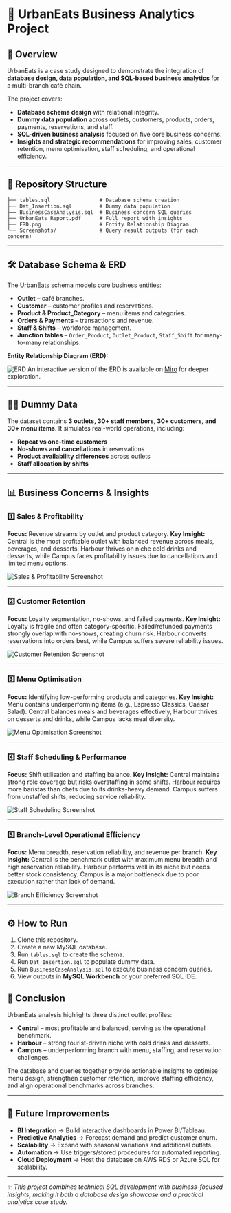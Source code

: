 # 🍴 UrbanEats Business Analytics Project

## 📌 Overview

UrbanEats is a case study designed to demonstrate the integration of **database design, data population, and SQL-based business analytics** for a multi-branch café chain.

The project covers:

* **Database schema design** with relational integrity.
* **Dummy data population** across outlets, customers, products, orders, payments, reservations, and staff.
* **SQL-driven business analysis** focused on five core business concerns.
* **Insights and strategic recommendations** for improving sales, customer retention, menu optimisation, staff scheduling, and operational efficiency.

---

## 📂 Repository Structure

```
├── tables.sql                # Database schema creation  
├── Dat_Insertion.sql         # Dummy data population  
├── BusinessCaseAnalysis.sql  # Business concern SQL queries  
├── UrbanEats_Report.pdf      # Full report with insights  
├── ERD.png                   # Entity Relationship Diagram  
└── Screenshots/              # Query result outputs (for each concern)  
```

---

## 🛠️ Database Schema & ERD

The UrbanEats schema models core business entities:

* **Outlet** – café branches.
* **Customer** – customer profiles and reservations.
* **Product & Product\_Category** – menu items and categories.
* **Orders & Payments** – transactions and revenue.
* **Staff & Shifts** – workforce management.
* **Junction tables** – `Order_Product`, `Outlet_Product`, `Staff_Shift` for many-to-many relationships.

**Entity Relationship Diagram (ERD):**

![ERD](ERD.png) 
An interactive version of the ERD is available on [Miro](https://miro.com/app/board/uXjVJG44XM0=/?share_link_id=596986380337) for deeper exploration.


---

## 🧑‍💻 Dummy Data

The dataset contains **3 outlets, 30+ staff members, 30+ customers, and 30+ menu items**. It simulates real-world operations, including:

* **Repeat vs one-time customers**
* **No-shows and cancellations** in reservations
* **Product availability differences** across outlets
* **Staff allocation by shifts**

---

## 📊 Business Concerns & Insights

### 1️⃣ Sales & Profitability

**Focus:** Revenue streams by outlet and product category.
**Key Insight:** Central is the most profitable outlet with balanced revenue across meals, beverages, and desserts. Harbour thrives on niche cold drinks and desserts, while Campus faces profitability issues due to cancellations and limited menu options.

![Sales & Profitability Screenshot](Screenshots/business_concern_1.png)

---

### 2️⃣ Customer Retention

**Focus:** Loyalty segmentation, no-shows, and failed payments.
**Key Insight:** Loyalty is fragile and often category-specific. Failed/refunded payments strongly overlap with no-shows, creating churn risk. Harbour converts reservations into orders best, while Campus suffers severe reliability issues.

![Customer Retention Screenshot](Screenshots/business_concern_2.png)

---

### 3️⃣ Menu Optimisation

**Focus:** Identifying low-performing products and categories.
**Key Insight:** Menu contains underperforming items (e.g., Espresso Classics, Caesar Salad). Central balances meals and beverages effectively, Harbour thrives on desserts and drinks, while Campus lacks meal diversity.

![Menu Optimisation Screenshot](Screenshots/business_concern_3.png)

---

### 4️⃣ Staff Scheduling & Performance

**Focus:** Shift utilisation and staffing balance.
**Key Insight:** Central maintains strong role coverage but risks overstaffing in some shifts. Harbour requires more baristas than chefs due to its drinks-heavy demand. Campus suffers from unstaffed shifts, reducing service reliability.

![Staff Scheduling Screenshot](Screenshots/business_concern_4.png)

---

### 5️⃣ Branch-Level Operational Efficiency

**Focus:** Menu breadth, reservation reliability, and revenue per branch.
**Key Insight:** Central is the benchmark outlet with maximum menu breadth and high reservation reliability. Harbour performs well in its niche but needs better stock consistency. Campus is a major bottleneck due to poor execution rather than lack of demand.

![Branch Efficiency Screenshot](Screenshots/business_concern_5.png)

---

## ⚙️ How to Run

1. Clone this repository.
2. Create a new MySQL database.
3. Run `tables.sql` to create the schema.
4. Run `Dat_Insertion.sql` to populate dummy data.
5. Run `BusinessCaseAnalysis.sql` to execute business concern queries.
6. View outputs in **MySQL Workbench** or your preferred SQL IDE.


## 📑 Conclusion

UrbanEats analysis highlights three distinct outlet profiles:

* **Central** – most profitable and balanced, serving as the operational benchmark.
* **Harbour** – strong tourist-driven niche with cold drinks and desserts.
* **Campus** – underperforming branch with menu, staffing, and reservation challenges.

The database and queries together provide actionable insights to optimise menu design, strengthen customer retention, improve staffing efficiency, and align operational benchmarks across branches.

---

## 🚀 Future Improvements

* **BI Integration** → Build interactive dashboards in Power BI/Tableau.
* **Predictive Analytics** → Forecast demand and predict customer churn.
* **Scalability** → Expand with seasonal variations and additional outlets.
* **Automation** → Use triggers/stored procedures for automated reporting.
* **Cloud Deployment** → Host the database on AWS RDS or Azure SQL for scalability.

---

✨ *This project combines technical SQL development with business-focused insights, making it both a database design showcase and a practical analytics case study.*

